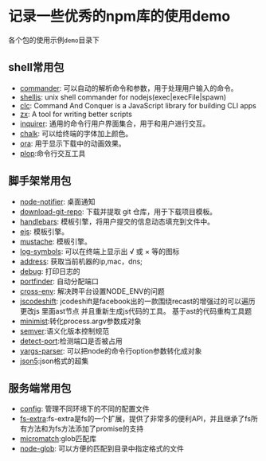 # 记录一些优秀的npm库的使用demo

各个包的使用示例`demo`目录下

## shell常用包
* [commander](https://github.com/tj/commander.js): 可以自动的解析命令和参数，用于处理用户输入的命令。
* [shelljs](https://github.com/shelljs/shelljs): unix shell commander for nodejs(exec|execFile|spawn)
* [clc](https://www.npmjs.com/package/cac): Command And Conquer is a JavaScript library for building CLI apps
* [zx](https://github.com/google/zx): A tool for writing better scripts
* [inquirer](https://github.com/SBoudrias/Inquirer.js): 通用的命令行用户界面集合，用于和用户进行交互。
* [chalk](https://github.com/chalk/chalk): 可以给终端的字体加上颜色。
* [ora](https://github.com/sindresorhus/ora): 用于显示下载中的动画效果。
* [plop](https://github.com/plopjs/plop):命令行交互工具

## 脚手架常用包
* [node-notifier](https://github.com/mikaelbr/node-notifier): 桌面通知
* [download-git-repo](https://github.com/ianstormtaylor/download-github-repo): 下载并提取 git 仓库，用于下载项目模板。
* [handlebars](https://github.com/handlebars-lang/handlebars.js): 模板引擎，将用户提交的信息动态填充到文件中。
* [ejs](https://github.com/mde/ejs): 模板引擎。
* [mustache](https://github.com/janl/mustache.js): 模板引擎。
* [log-symbols](https://github.com/sindresorhus/log-symbols): 可以在终端上显示出 √ 或 × 等的图标
* [address](https://github.com/node-modules/address): 获取当前机器的ip,mac，dns;
* [debug](https://github.com/visionmedia/debug): 打印日志的
* [portfinder](https://github.com/http-party/node-portfinder): 自动分配端口
* [cross-env](https://github.com/kentcdodds/cross-env): 解决跨平台设置NODE_ENV的问题
* [jscodeshift](https://github.com/facebook/jscodeshift): jcodeshift是facebook出的一款围绕recast的增强过的可以遍历更改js 里面ast节点 并且重新生成js代码的工具。 基于ast的代码重构工具题
* [minimist](https://github.com/substack/minimist):转化process.argv参数成对象
* [semver](https://github.com/npm/node-semver):语义化版本控制规范
* [detect-port](https://github.com/node-modules/detect-port):检测端口是否被占用
* [yargs-parser](https://github.com/yargs/yargs-parser): 可以把node的命令行option参数转化成对象
* [json5](https://github.com/json5/json5):json格式的超集
## 服务端常用包

* [config](https://github.com/lorenwest/node-config): 管理不同环境下的不同的配置文件
* [fs-extra](https://github.com/jprichardson/node-fs-extra):fs-extra是fs的一个扩展，提供了非常多的便利API，并且继承了fs所有方法和为fs方法添加了promise的支持
* [micromatch](https://github.com/micromatch/micromatch):glob匹配库
* [node-glob](https://github.com/isaacs/node-glob): 可以方便的匹配到目录中指定格式的文件
